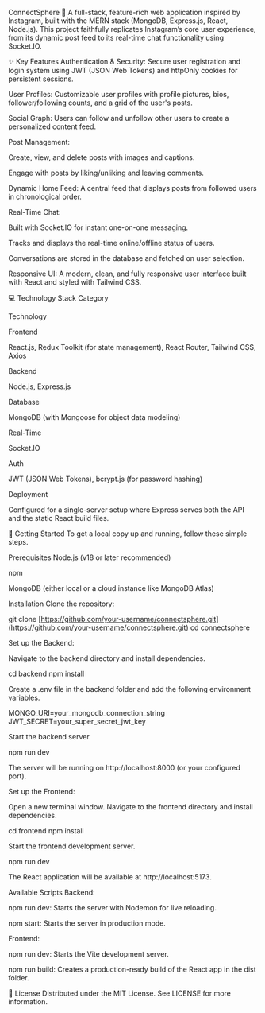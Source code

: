 ConnectSphere 📸
A full-stack, feature-rich web application inspired by Instagram, built with the MERN stack (MongoDB, Express.js, React, Node.js). This project faithfully replicates Instagram’s core user experience, from its dynamic post feed to its real-time chat functionality using Socket.IO.

✨ Key Features
Authentication & Security: Secure user registration and login system using JWT (JSON Web Tokens) and httpOnly cookies for persistent sessions.

User Profiles: Customizable user profiles with profile pictures, bios, follower/following counts, and a grid of the user's posts.

Social Graph: Users can follow and unfollow other users to create a personalized content feed.

Post Management:

Create, view, and delete posts with images and captions.

Engage with posts by liking/unliking and leaving comments.

Dynamic Home Feed: A central feed that displays posts from followed users in chronological order.

Real-Time Chat:

Built with Socket.IO for instant one-on-one messaging.

Tracks and displays the real-time online/offline status of users.

Conversations are stored in the database and fetched on user selection.

Responsive UI: A modern, clean, and fully responsive user interface built with React and styled with Tailwind CSS.

💻 Technology Stack
Category

Technology

Frontend

React.js, Redux Toolkit (for state management), React Router, Tailwind CSS, Axios

Backend

Node.js, Express.js

Database

MongoDB (with Mongoose for object data modeling)

Real-Time

Socket.IO

Auth

JWT (JSON Web Tokens), bcrypt.js (for password hashing)

Deployment

Configured for a single-server setup where Express serves both the API and the static React build files.

🚀 Getting Started
To get a local copy up and running, follow these simple steps.

Prerequisites
Node.js (v18 or later recommended)

npm

MongoDB (either local or a cloud instance like MongoDB Atlas)

Installation
Clone the repository:

git clone [https://github.com/your-username/connectsphere.git](https://github.com/your-username/connectsphere.git)
cd connectsphere


Set up the Backend:

Navigate to the backend directory and install dependencies.

cd backend
npm install


Create a .env file in the backend folder and add the following environment variables.

MONGO_URI=your_mongodb_connection_string
JWT_SECRET=your_super_secret_jwt_key


Start the backend server.

npm run dev


The server will be running on http://localhost:8000 (or your configured port).

Set up the Frontend:

Open a new terminal window. Navigate to the frontend directory and install dependencies.

cd frontend
npm install


Start the frontend development server.

npm run dev


The React application will be available at http://localhost:5173.

Available Scripts
Backend:

npm run dev: Starts the server with Nodemon for live reloading.

npm start: Starts the server in production mode.

Frontend:

npm run dev: Starts the Vite development server.

npm run build: Creates a production-ready build of the React app in the dist folder.

📜 License
Distributed under the MIT License. See LICENSE for more information.

